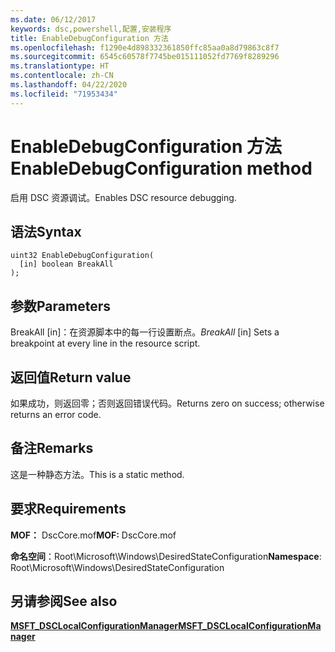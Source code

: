```yaml
---
ms.date: 06/12/2017
keywords: dsc,powershell,配置,安装程序
title: EnableDebugConfiguration 方法
ms.openlocfilehash: f1290e4d898332361850ffc85aa0a8d79863c8f7
ms.sourcegitcommit: 6545c60578f7745be015111052fd7769f8289296
ms.translationtype: HT
ms.contentlocale: zh-CN
ms.lasthandoff: 04/22/2020
ms.locfileid: "71953434"
---
```

# <a name="enabledebugconfiguration-method"></a><span data-ttu-id="824b7-103">EnableDebugConfiguration 方法</span><span class="sxs-lookup"><span data-stu-id="824b7-103">EnableDebugConfiguration method</span></span>

<span data-ttu-id="824b7-104">启用 DSC 资源调试。</span><span class="sxs-lookup"><span data-stu-id="824b7-104">Enables DSC resource debugging.</span></span>

## <a name="syntax"></a><span data-ttu-id="824b7-105">语法</span><span class="sxs-lookup"><span data-stu-id="824b7-105">Syntax</span></span>

```mof
uint32 EnableDebugConfiguration(
  [in] boolean BreakAll
);
```

## <a name="parameters"></a><span data-ttu-id="824b7-106">参数</span><span class="sxs-lookup"><span data-stu-id="824b7-106">Parameters</span></span>

<span data-ttu-id="824b7-107">BreakAll  \[in\]：在资源脚本中的每一行设置断点。</span><span class="sxs-lookup"><span data-stu-id="824b7-107">*BreakAll* \[in\] Sets a breakpoint at every line in the resource script.</span></span>

## <a name="return-value"></a><span data-ttu-id="824b7-108">返回值</span><span class="sxs-lookup"><span data-stu-id="824b7-108">Return value</span></span>

<span data-ttu-id="824b7-109">如果成功，则返回零；否则返回错误代码。</span><span class="sxs-lookup"><span data-stu-id="824b7-109">Returns zero on success; otherwise returns an error code.</span></span>

## <a name="remarks"></a><span data-ttu-id="824b7-110">备注</span><span class="sxs-lookup"><span data-stu-id="824b7-110">Remarks</span></span>

<span data-ttu-id="824b7-111">这是一种静态方法。</span><span class="sxs-lookup"><span data-stu-id="824b7-111">This is a static method.</span></span>

## <a name="requirements"></a><span data-ttu-id="824b7-112">要求</span><span class="sxs-lookup"><span data-stu-id="824b7-112">Requirements</span></span>

<span data-ttu-id="824b7-113">**MOF：** DscCore.mof</span><span class="sxs-lookup"><span data-stu-id="824b7-113">**MOF:** DscCore.mof</span></span>

<span data-ttu-id="824b7-114">**命名空间**：Root\Microsoft\Windows\DesiredStateConfiguration</span><span class="sxs-lookup"><span data-stu-id="824b7-114">**Namespace**: Root\Microsoft\Windows\DesiredStateConfiguration</span></span>

## <a name="see-also"></a><span data-ttu-id="824b7-115">另请参阅</span><span class="sxs-lookup"><span data-stu-id="824b7-115">See also</span></span>

[<span data-ttu-id="824b7-116">**MSFT_DSCLocalConfigurationManager**</span><span class="sxs-lookup"><span data-stu-id="824b7-116">**MSFT_DSCLocalConfigurationManager**</span></span>](msft-dsclocalconfigurationmanager.md)
